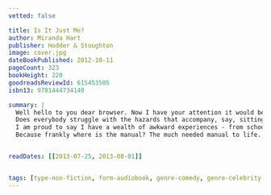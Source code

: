 ```yaml
---
vetted: false

title: Is It Just Me?
author: Miranda Hart
publisher: Hodder & Stoughton
image: cover.jpg
dateBookPublished: 2012-10-11
pageCount: 323
bookHeight: 220
goodreadsReviewId: 615453505
isbn13: 9781444734140

summary: |
  Well hello to you dear browser. Now I have your attention it would be rude if I didn't tell you a little about my literary feast. So, here is the thing: is it just me or does anyone else find that adulthood offers no refuge from the unexpected horrors, peculiar lack of physical coordination and sometimes unexplained nudity, that accompanied childhood and adolescence? 
  Does everybody struggle with the hazards that accompany, say, sitting elegantly on a bar stool; using chopsticks; pretending to understand the bank crisis; pedicures - surely it's plain wrong for a stranger to fondle your feet? Or is it just me? 
  I am proud to say I have a wealth of awkward experiences - from school days to life as an office temp - and here I offer my 18-year-old self (and I hope you too dear reader) some much needed caution and guidance on how to navigate life's rocky path. 
  Because frankly where is the manual? The much needed manual to life. Well, fret not, for this is my attempt at one and let's call it, because it's fun, a Miran-ual. I thank you.


readDates: [[2013-07-25, 2013-08-01]]


tags: [type-non-fiction, form-audiobook, genre-comedy, genre-celebrity-autobiography]
---
```

